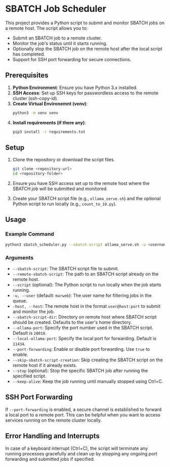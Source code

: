# SBATCH Job Scheduler

This project provides a Python script to submit and monitor SBATCH jobs on a remote host. The script allows you to:
- Submit an SBATCH job to a remote cluster.
- Monitor the job's status until it starts running.
- Optionally stop the SBATCH job on the remote host after the local script has completed.
- Support for SSH port forwarding for secure connections.

## Prerequisites

1. **Python Environment**: Ensure you have Python 3.x installed.
2. **SSH Access**: Set up SSH keys for passwordless access to the remote cluster (ssh-copy-id).
3. **Create Virtual Environemnt (venv)**:
    ```sh
    python3 -m venv venv
    ```
4. **Install requirements (if there any)**:
    ```sh
    pip3 install -r requirements.txt
    ```

## Setup

1. Clone the repository or download the script files.
   ```sh
   git clone <repository-url>
   cd <repository-folder>
   ```
   
2. Ensure you have SSH access set up to the remote host where the SBATCH job will be submitted and monitored.

3. Create your SBATCH script file (e.g., `ollama_serve.sh`) and the optional Python script to run locally (e.g., `count_to_10.py`).

## Usage

### Example Command
```sh
python3 sbatch_scheduler.py --sbatch-script ollama_serve.sh -u <username> -host <username>@nvcluster.tugraz.at --keep-alive --ollama-port=<port-number> --port-forwarding
```

### Arguments

- `--sbatch-script`: The SBATCH script file to submit.
- `--remote-sbatch-script`: The path to an SBATCH script already on the remote host.
- `--script` (optional): The Python script to run locally when the job starts running.
- `-u, --user` (default: `marweb`): The user name for filtering jobs in the queue.
- `-host, --host`: The remote host in the format `user@host:port` to submit and monitor the job.
- `--sbatch-script-dir`: Directory on remote host where SBATCH script should be created. Defaults to the user's home directory.
- `--ollama-port`: Specify the port number used in the SBATCH script. Default is `28010`.
- `--local-ollama-port`: Specify the local port for forwarding. Default is `11434`.
- `--port-forwarding`: Enable or disable port forwarding. Use `true` to enable.
- `--skip-sbatch-script-creation`: Skip creating the SBATCH script on the remote host if it already exists.
- `--stop` (optional): Stop the specific SBATCH job after running the specified script.
- `--keep-alive`: Keep the job running until manually stopped using Ctrl+C.

## SSH Port Forwarding

If `--port-forwarding` is enabled, a secure channel is established to forward a local port to a remote port. This can be helpful when you want to access services running on the remote cluster locally.

## Error Handling and Interrupts

In case of a keyboard interrupt (Ctrl+C), the script will terminate any running processes gracefully and clean up by stopping any ongoing port forwarding and submitted jobs if specified.